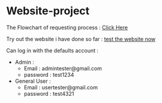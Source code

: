 # Website-project
The Flowchart of requesting process :
<a href="https://drive.google.com/file/d/179lT79WjNLxJTzgfsPalBcRLbqNSYLM2/view?usp=sharing" alt="Flowchart">Click Here</a>

Try out the website i have done so far : 
<a href="https://chanjnint21.github.io/Website-project/login-page/LogIn.html">test the website now</a>

Can log in with the defaults account :
<ul>
  <li>Admin :
      <ul>
        <li>Email : admintester@gmail.com</li>
        <li>password : test1234</li>
      </ul>
  </li>
  <li>General User :
      <ul>
        <li>Email : usertester@gmail.com</li>
        <li>password : test4321</li>
      </ul>
  </li>
</ul>
